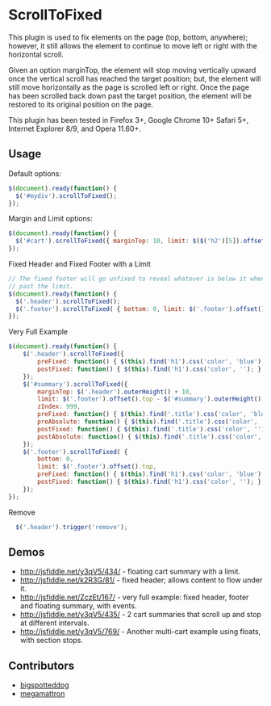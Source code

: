 ScrollToFixed
==========================

This plugin is used to fix elements on the page (top, bottom, anywhere); however, it still allows the element to continue to move left or right with the horizontal scroll.

Given an option marginTop, the element will stop moving vertically upward once the vertical scroll has reached the target position; but, the element will still move horizontally as the page is scrolled left or right. Once the page has been scrolled back down past the target position, the element will be restored to its original position on the page.

This plugin has been tested in Firefox 3+, Google Chrome 10+ Safari 5+, Internet Explorer 8/9, and Opera 11.60+.

## Usage ##

Default options:

```javascript
$(document).ready(function() {
  $('#mydiv').scrollToFixed();
});
```

Margin and Limit options:

```javascript
$(document).ready(function() {
  $('#cart').scrollToFixed({ marginTop: 10, limit: $($('h2')[5]).offset().top });
});
```

Fixed Header and Fixed Footer with a Limit

```javascript
// The fixed footer will go unfixed to reveal whatever is below it when scrolled
// past the limit.
$(document).ready(function() {
  $('.header').scrollToFixed();
  $('.footer').scrollToFixed( { bottom: 0, limit: $('.footer').offset().top } );
});
```

Very Full Example

```javascript
$(document).ready(function() {
    $('.header').scrollToFixed({
        preFixed: function() { $(this).find('h1').css('color', 'blue'); },
        postFixed: function() { $(this).find('h1').css('color', ''); }
    });
    $('#summary').scrollToFixed({
        marginTop: $('.header').outerHeight() + 10,
        limit: $('.footer').offset().top - $('#summary').outerHeight() - 10,
        zIndex: 999,
        preFixed: function() { $(this).find('.title').css('color', 'blue'); },
        preAbsolute: function() { $(this).find('.title').css('color', 'red'); },
        postFixed: function() { $(this).find('.title').css('color', ''); },
        postAbsolute: function() { $(this).find('.title').css('color', ''); }
    });
    $('.footer').scrollToFixed( {
        bottom: 0,
        limit: $('.footer').offset().top,
        preFixed: function() { $(this).find('h1').css('color', 'blue'); },
        postFixed: function() { $(this).find('h1').css('color', ''); }
    });
});
```

Remove

```javascript
  $('.header').trigger('remove');
```

## Demos ##

* http://jsfiddle.net/y3qV5/434/ - floating cart summary with a limit.
* http://jsfiddle.net/k2R3G/81/  - fixed header; allows content to flow under it.
* http://jsfiddle.net/ZczEt/167/ - very full example: fixed header, footer and floating summary, with events.
* http://jsfiddle.net/y3qV5/435/ - 2 cart summaries that scroll up and stop at different intervals.
* http://jsfiddle.net/y3qV5/769/ - Another multi-cart example using floats, with section stops.

## Contributors ##

* [bigspotteddog](https://github.com/bigspotteddog)
* [megamattron](https://github.com/megamattron)